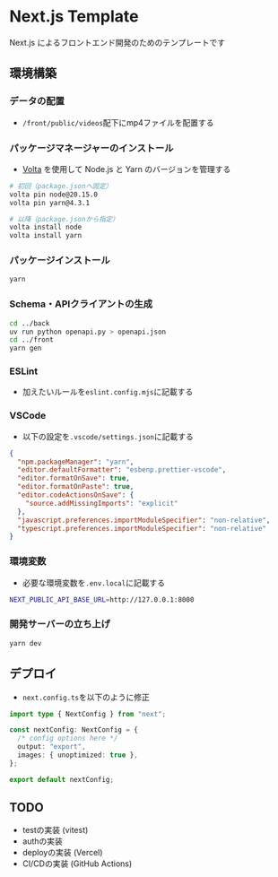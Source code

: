 # Next.js Template

Next.js によるフロントエンド開発のためのテンプレートです

## 環境構築

### データの配置

- `/front/public/videos`配下にmp4ファイルを配置する

### パッケージマネージャーのインストール

- [Volta](https://volta.sh/) を使用して Node.js と Yarn のバージョンを管理する

```bash
# 初回（package.jsonへ固定）
volta pin node@20.15.0
volta pin yarn@4.3.1

# 以降（package.jsonから指定）
volta install node
volta install yarn
```

### パッケージインストール

```bash
yarn
```

### Schema・APIクライアントの生成

```bash
cd ../back
uv run python openapi.py > openapi.json
cd ../front
yarn gen
```

### ESLint

- 加えたいルールを`eslint.config.mjs`に記載する

### VSCode

- 以下の設定を`.vscode/settings.json`に記載する

```json
{
  "npm.packageManager": "yarn",
  "editor.defaultFormatter": "esbenp.prettier-vscode",
  "editor.formatOnSave": true,
  "editor.formatOnPaste": true,
  "editor.codeActionsOnSave": {
    "source.addMissingImports": "explicit"
  },
  "javascript.preferences.importModuleSpecifier": "non-relative",
  "typescript.preferences.importModuleSpecifier": "non-relative"
}
```

### 環境変数

- 必要な環境変数を`.env.local`に記載する

```bash
NEXT_PUBLIC_API_BASE_URL=http://127.0.0.1:8000
```

### 開発サーバーの立ち上げ

```bash
yarn dev
```

## デプロイ

- `next.config.ts`を以下のように修正

```ts
import type { NextConfig } from "next";

const nextConfig: NextConfig = {
  /* config options here */
  output: "export",
  images: { unoptimized: true },
};

export default nextConfig;
```

## TODO

- testの実装 (vitest)
- authの実装
- deployの実装 (Vercel)
- CI/CDの実装 (GitHub Actions)
